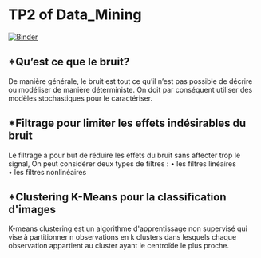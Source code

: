 # TP2 of Data_Mining
[![Binder](https://mybinder.org/badge_logo.svg)](https://mybinder.org/v2/gh/AhlemBrahmi/Data_Mining/main?labpath=TP2%20:Segmentation)


## *Qu’est ce  que le bruit? 
De manière générale, le bruit  est tout  ce  qu’il  n’est pas possible  de décrire  ou modéliser de manière déterministe. On doit  par conséquent utiliser  des  modèles stochastiques  pour le caractériser.

## *Filtrage pour limiter les effets indésirables  du bruit
Le filtrage a pour but  de réduire les effets du bruit sans affecter trop  le signal, On peut considérer deux types de filtres :
•  les filtres linéaires  
•  les filtres nonlinéaires

## *Clustering K-Means pour la classification d'images
K-means clustering est un algorithme d'apprentissage non supervisé qui vise à partitionner n observations en k clusters dans lesquels chaque observation appartient au cluster ayant le centroïde le plus proche.
